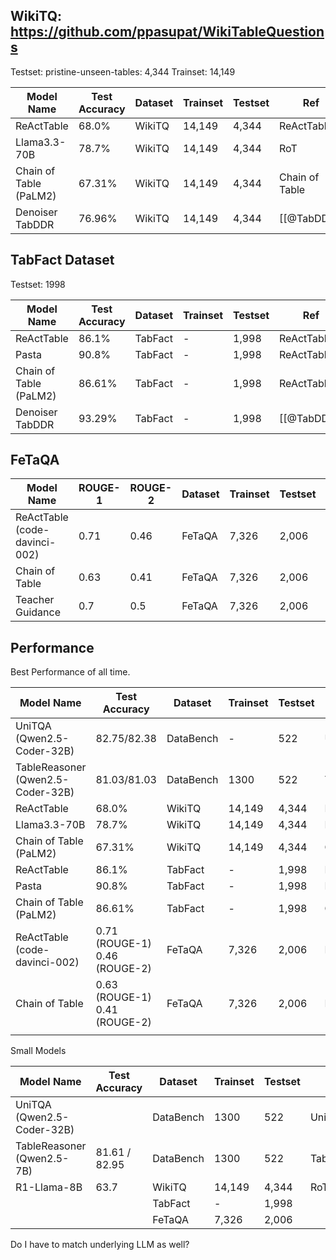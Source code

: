 ## WikiTQ: https://github.com/ppasupat/WikiTableQuestions

Testset: pristine-unseen-tables: 4,344
Trainset: 14,149

| Model Name             | Test Accuracy | Dataset | Trainset | Testset | Ref                                    |
| ---------------------- | ------------- | ------- | -------- | ------- | -------------------------------------- |
| ReActTable             | 68.0%         | WikiTQ  | 14,149   | 4,344   | ReActTable                             |
| Llama3.3-70B           | 78.7%         | WikiTQ  | 14,149   | 4,344   | RoT                                    |
| Chain of Table (PaLM2) | 67.31%        | WikiTQ  | 14,149   | 4,344   | Chain of Table                         |
| Denoiser TabDDR        | 76.96%        | WikiTQ  | 14,149   | 4,344   | [[@TabDDR]] |
## TabFact Dataset

Testset: 1998

| Model Name             | Test Accuracy | Dataset | Trainset | Testset | Ref         |
| ---------------------- | ------------- | ------- | -------- | ------- | ----------- |
| ReActTable             | 86.1%         | TabFact | -        | 1,998   | ReActTable  |
| Pasta                  | 90.8%         | TabFact | -        | 1,998   | ReActTable  |
| Chain of Table (PaLM2) | 86.61%        | TabFact | -        | 1,998   | ReActTable  |
| Denoiser TabDDR        | 93.29%        | TabFact | -        | 1,998   | [[@TabDDR]] |
## FeTaQA

| Model Name                       | ROUGE-1 | ROUGE-2 | Dataset | Trainset | Testset | Ref            |
| -------------------------------- | ------- | ------- | ------- | -------- | ------- | -------------- |
| ReActTable<br>(code-davinci-002) | 0.71    | 0.46    | FeTaQA  | 7,326    | 2,006   | ReActTable     |
| Chain of Table                   | 0.63    | 0.41    | FeTaQA  | 7,326    | 2,006   | Chain Of Table |
| Teacher Guidance                 | 0.7     | 0.5     | FeTaQA  | 7,326    | 2,006   |                |

## Performance

Best Performance of all time.

| Model Name                           | Test Accuracy                    | Dataset   | Trainset | Testset | Ref            |
| ------------------------------------ | -------------------------------- | --------- | -------- | ------- | -------------- |
| UniTQA <br>(Qwen2.5-Coder-32B)       | 82.75/82.38                      | DataBench | -        | 522     | UniTQA         |
| TableReasoner<br>(Qwen2.5-Coder-32B) | 81.03/81.03                      | DataBench | 1300     | 522     | TableReasoner  |
| ReActTable                           | 68.0%                            | WikiTQ    | 14,149   | 4,344   | ReActTable     |
| Llama3.3-70B                         | 78.7%                            | WikiTQ    | 14,149   | 4,344   | RoT            |
| Chain of Table (PaLM2)               | 67.31%                           | WikiTQ    | 14,149   | 4,344   | Chain of Table |
| ReActTable                           | 86.1%                            | TabFact   | -        | 1,998   | ReActTable     |
| Pasta                                | 90.8%                            | TabFact   | -        | 1,998   | ReActTable     |
| Chain of Table (PaLM2)               | 86.61%                           | TabFact   | -        | 1,998   | Chain of Table |
| ReActTable<br>(code-davinci-002)     | 0.71 (ROUGE-1)<br>0.46 (ROUGE-2) | FeTaQA    | 7,326    | 2,006   | ReActTable     |
| Chain of Table                       | 0.63 (ROUGE-1)<br>0.41 (ROUGE-2) | FeTaQA    | 7,326    | 2,006   | ReActTable     |
|                                      |                                  |           |          |         |                |
Small Models

| Model Name                     | Test Accuracy | Dataset   | Trainset | Testset | Ref           |
| ------------------------------ | ------------- | --------- | -------- | ------- | ------------- |
| UniTQA <br>(Qwen2.5-Coder-32B) |               | DataBench | 1300     | 522     | UniTQA        |
| TableReasoner<br>(Qwen2.5-7B)  | 81.61 / 82.95 | DataBench | 1300     | 522     | TableReasoner |
| R1-Llama-8B                    | 63.7          | WikiTQ    | 14,149   | 4,344   | RoT           |
|                                |               | TabFact   | -        | 1,998   |               |
|                                |               | FeTaQA    | 7,326    | 2,006   |               |

Do I have to match underlying LLM as well?